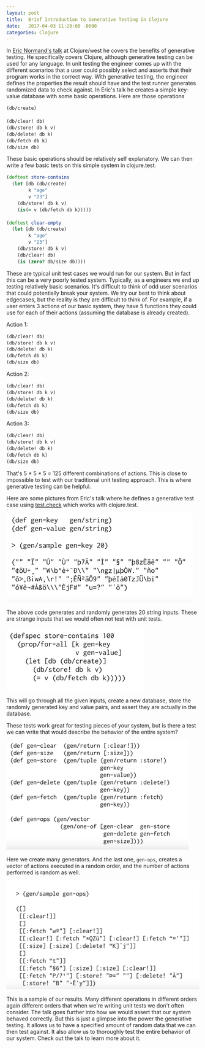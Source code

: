 ```yaml
---
layout: post
title:  Brief Introduction to Generative Testing in Clojure
date:   2017-04-03 11:20:00 -0600
categories: Clojure
---
```


In [Eric Normand's talk](https://www.youtube.com/watch?v=r5i_OiZw6Sw&list=PLZdCLR02grLp4W4ySd1sHPOsK83gvqBQp&index=18) at Clojure/west he covers the benefits of generative testing. He specifically covers Clojure, although generative testing can be used for any language. In unit testing the engineer comes up with the different scenarios that a user could possibly select and asserts that their program works in the correct way. With generative testing, the engineer defines the properties the result should have and the test runner generates randomized data to check against. In Eric's talk he creates a simple key-value database with some basic operations. Here are those operations

```clojure
(db/create)

(db/clear! db)
(db/store! db k v)
(db/delete! db k)
(db/fetch db k)
(db/size db)
```

These basic operations should be relatively self explanatory. We can then write a few basic tests on this simple system in clojure.test. 

```clojure
(deftest store-contains
  (let [db (db/create)
        k "age"
        v "23"]
    (db/store! db k v)
    (is(= v (db/fetch db k)))))

(deftest clear-empty
  (let [db (db/create)
        k "age"
        v "23"]
    (db/store! db k v)
    (db/clear! db)
    (is (zero? db/size db))))
```

These are typical unit test cases we would run for our system. But in fact this can be a very poorly tested system. Typically, as a engineers we end up testing relatively basic scenarios. It's difficult to think of odd user scenarios that could potentially break your system. We try our best to think about edgecases, but the reality is they are difficult to think of. For example, if a user enters 3 actions of our basic system, they have 5 functions they could use for each of their actions (assuming the database is already created). 

Action 1: 

```clojure
(db/clear! db)
(db/store! db k v)
(db/delete! db k)
(db/fetch db k)
(db/size db)
```

Action 2:

```clojure
(db/clear! db)
(db/store! db k v)
(db/delete! db k)
(db/fetch db k)
(db/size db)
```

Action 3:

```clojure
(db/clear! db)
(db/store! db k v)
(db/delete! db k)
(db/fetch db k)
(db/size db)
```

That's 5 * 5 * 5 = 125 different combinations of actions. This is close to impossible to test with our traditional unit testing approach. This is where generative testing can be helpful. 

Here are some pictures from Eric's talk where he defines a generative test case using [test.check](https://github.com/clojure/test.check) which works with clojure.test.

![generative_testing](/assets/generative_testing_1.png)

The above code generates and randomly generates 20 string inputs. These are strange inputs that we would often not test with unit tests.

![generative_testing_2](/assets/generative_testing_2.png)

This will go through all the given inputs, create a new database, store the randomly generated key and value pairs, and assert they are actually in the database. 

These tests work great for testing pieces of your system, but is there a test we can write that would describe the behavior of the entire system? 

![generative_testing_3](/assets/generative_testing_3.png)

Here we create many generators. And the last one, `gen-ops`, creates a vector of actions executed in a random order, and the number of actions performed is random as well. 

![generative_testing_4](/assets/generative_testing_4.png)

This is a sample of our results. Many different operations in different orders again different orders that when we're writing unit tests we don't often consider. The talk goes further into how we would assert that our system behaved correctly. But this is just a glimpse into the power the generative testing. It allows us to have a specified amount of random data that we can then test against. It also allow us to thoroughly test the entire behavior of our system. Check out the talk to learn more about it. 


